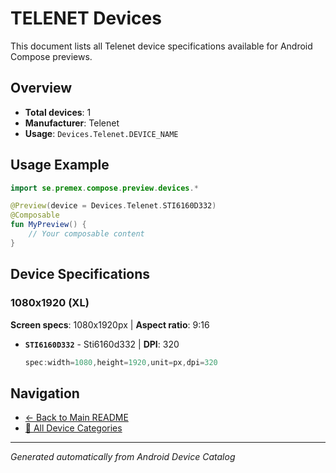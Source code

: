 # TELENET Devices

This document lists all Telenet device specifications available for Android Compose previews.

## Overview

- **Total devices**: 1
- **Manufacturer**: Telenet
- **Usage**: `Devices.Telenet.DEVICE_NAME`

## Usage Example

```kotlin
import se.premex.compose.preview.devices.*

@Preview(device = Devices.Telenet.STI6160D332)
@Composable
fun MyPreview() {
    // Your composable content
}
```

## Device Specifications

### 1080x1920 (XL)

**Screen specs**: 1080x1920px | **Aspect ratio**: 9:16

- **`STI6160D332`** - Sti6160d332 | **DPI**: 320
  ```kotlin
  spec:width=1080,height=1920,unit=px,dpi=320
  ```

## Navigation

- [← Back to Main README](../../README.md)
- [📱 All Device Categories](../README.md)

---
*Generated automatically from Android Device Catalog*
